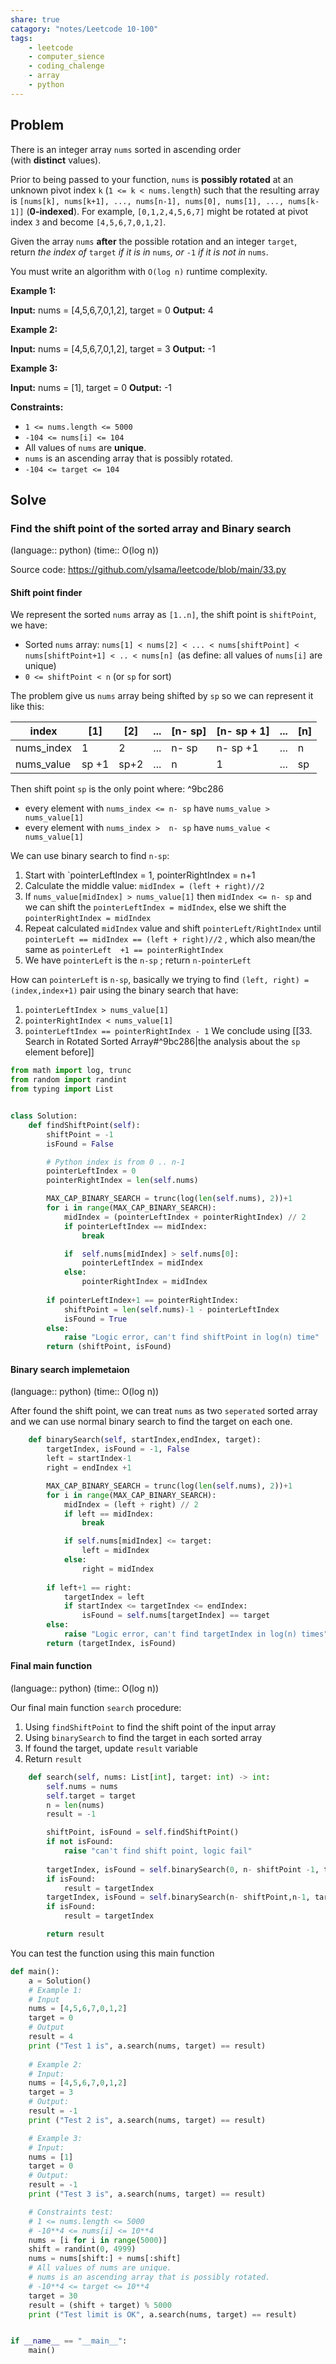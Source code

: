 ```yaml
---
share: true
catagory: "notes/Leetcode 10-100"
tags:
    - leetcode
    - computer_sience
    - coding_chalenge
    - array
    - python
---
```


## Problem

There is an integer array `nums` sorted in ascending order (with **distinct** values).

Prior to being passed to your function, `nums` is **possibly rotated** at an unknown pivot index `k` (`1 <= k < nums.length`) such that the resulting array is `[nums[k], nums[k+1], ..., nums[n-1], nums[0], nums[1], ..., nums[k-1]]` (**0-indexed**). For example, `[0,1,2,4,5,6,7]` might be rotated at pivot index `3` and become `[4,5,6,7,0,1,2]`.

Given the array `nums` **after** the possible rotation and an integer `target`, return _the index of_ `target` _if it is in_ `nums`_, or_ `-1` _if it is not in_ `nums`.

You must write an algorithm with `O(log n)` runtime complexity.

**Example 1:**

**Input:** nums = [4,5,6,7,0,1,2], target = 0
**Output:** 4

**Example 2:**

**Input:** nums = [4,5,6,7,0,1,2], target = 3
**Output:** -1

**Example 3:**

**Input:** nums = [1], target = 0
**Output:** -1

**Constraints:**

- `1 <= nums.length <= 5000`
- `-104 <= nums[i] <= 104`
- All values of `nums` are **unique**.
- `nums` is an ascending array that is possibly rotated.
- `-104 <= target <= 104`
## Solve
### Find the shift point of the sorted array and Binary search
(language:: python) (time:: O(log n))

Source code: https://github.com/ylsama/leetcode/blob/main/33.py
#### Shift point finder

We represent the sorted `nums` array as `[1..n]`, the shift point is `shiftPoint`, we have:
- Sorted `nums` array: `nums[1] < nums[2] < ... < nums[shiftPoint] < nums[shiftPoint+1] < .. < nums[n] `(as define: all values of `nums[i]` are unique)
- `0 <= shiftPoint < n` (or `sp` for sort)

The problem give us `nums` array being shifted by `sp` so we can represent it like this:

| index      | [1]     | [2]    | ... | [n- sp] | [n- sp + 1] | ... | [n]   |
| ---------- | ----- | ---- | --- | ----- | --------- | --- | --- |
| nums_index | 1     | 2    | ... | n- sp | n- sp +1  | ... | n   |
| nums_value | sp +1 | sp+2 | ... | n     | 1         | ... | sp  | 

Then shift point `sp` is the only point where: ^9bc286
- every element with `nums_index <= n- sp` have `nums_value > nums_value[1]`
- every element with `nums_index >  n- sp` have `nums_value < nums_value[1]`

We can use binary search to find `n-sp`:
1. Start with `pointerLeftIndex = 1, pointerRightIndex = n+1
2. Calculate the middle value: `midIndex = (left + right)//2`
3. If `nums_value[midIndex] > nums_value[1]` then `midIndex <= n- sp` and we can shift the `pointerLeftIndex = midIndex`, else we shift the `pointerRightIndex = midIndex`
4. Repeat calculated `midIndex` value and shift `pointerLeft/RightIndex` until `pointerLeft == midIndex == (left + right)//2` , which also mean/the same as  `pointerLeft  +1 == pointerRightIndex`
5. We have `pointerLeft` is the `n-sp` ; return `n-pointerLeft`

How can `pointerLeft` is `n-sp`, basically we trying to find `(left, right) = (index,index+1)` pair using the binary search that have:
1. `pointerLeftIndex > nums_value[1]`
2. `pointerRightIndex < nums_value[1]`
3. `pointerLeftIndex == pointerRightIndex - 1`
We conclude using [[33. Search in Rotated Sorted Array#^9bc286|the analysis about the `sp` element before]] 

```python
from math import log, trunc
from random import randint
from typing import List


class Solution:
    def findShiftPoint(self):
        shiftPoint = -1
        isFound = False

        # Python index is from 0 .. n-1
        pointerLeftIndex = 0
        pointerRightIndex = len(self.nums)

        MAX_CAP_BINARY_SEARCH = trunc(log(len(self.nums), 2))+1
        for i in range(MAX_CAP_BINARY_SEARCH):
            midIndex = (pointerLeftIndex + pointerRightIndex) // 2
            if pointerLeftIndex == midIndex:
                break

            if  self.nums[midIndex] > self.nums[0]:
                pointerLeftIndex = midIndex
            else:
                pointerRightIndex = midIndex
        
        if pointerLeftIndex+1 == pointerRightIndex:
            shiftPoint = len(self.nums)-1 - pointerLeftIndex
            isFound = True
        else:
            raise "Logic error, can't find shiftPoint in log(n) time"
        return (shiftPoint, isFound)
```

#### Binary search implemetaion
(language:: python) (time:: O(log n))

After found the shift point, we can treat `nums` as two `seperated` sorted array and we can use normal binary search to find the target on each one.
```python
    def binarySearch(self, startIndex,endIndex, target):
        targetIndex, isFound = -1, False
        left = startIndex-1
        right = endIndex +1

        MAX_CAP_BINARY_SEARCH = trunc(log(len(self.nums), 2))+1
        for i in range(MAX_CAP_BINARY_SEARCH):
            midIndex = (left + right) // 2
            if left == midIndex:
                break 

            if self.nums[midIndex] <= target:
                left = midIndex
            else:
                right = midIndex
        
        if left+1 == right:
            targetIndex = left
            if startIndex <= targetIndex <= endIndex:
                isFound = self.nums[targetIndex] == target
        else:
            raise "Logic error, can't find targetIndex in log(n) times"
        return (targetIndex, isFound)
```

#### Final main function
(language:: python) (time:: O(log n))

Our final main function `search` procedure:
1. Using `findShiftPoint` to find the shift point of the input array
2. Using `binarySearch` to find the target in each sorted array
3. If found the target, update `result` variable
4. Return `result` 

```python
    def search(self, nums: List[int], target: int) -> int:
        self.nums = nums
        self.target = target
        n = len(nums)
        result = -1

        shiftPoint, isFound = self.findShiftPoint()
        if not isFound:
            raise "can't find shift point, logic fail"
        
        targetIndex, isFound = self.binarySearch(0, n- shiftPoint -1, target)
        if isFound:
            result = targetIndex
        targetIndex, isFound = self.binarySearch(n- shiftPoint,n-1, target)
        if isFound:
            result = targetIndex

        return result
```

You can test the function using this main function
```python
def main():
    a = Solution()
    # Example 1:
    # Input
    nums = [4,5,6,7,0,1,2]
    target = 0
    # Output 
    result = 4
    print ("Test 1 is", a.search(nums, target) == result)
    
    # Example 2:
    # Input: 
    nums = [4,5,6,7,0,1,2]
    target = 3
    # Output:
    result = -1
    print ("Test 2 is", a.search(nums, target) == result)

    # Example 3:
    # Input: 
    nums = [1]
    target = 0
    # Output: 
    result = -1
    print ("Test 3 is", a.search(nums, target) == result)

    # Constraints test:
    # 1 <= nums.length <= 5000
    # -10**4 <= nums[i] <= 10**4
    nums = [i for i in range(5000)]
    shift = randint(0, 4999)
    nums = nums[shift:] + nums[:shift]
    # All values of nums are unique.
    # nums is an ascending array that is possibly rotated.
    # -10**4 <= target <= 10**4
    target = 30
    result = (shift + target) % 5000
    print ("Test limit is OK", a.search(nums, target) == result)


if __name__ == "__main__":
    main()
```